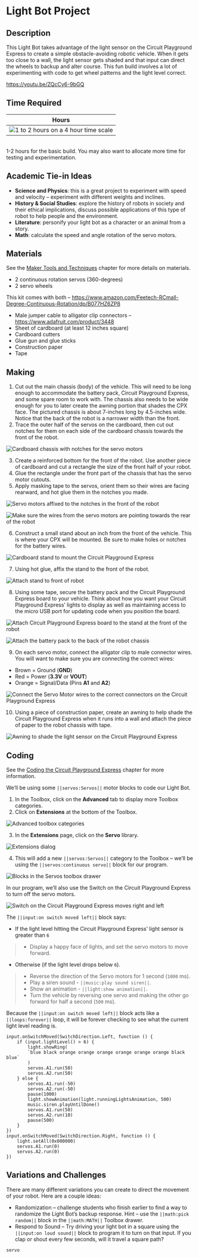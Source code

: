 # Light Bot Project

## Description

This Light Bot takes advantage of the light sensor on the Circuit Playground Express to create a simple obstacle-avoiding robotic vehicle. When it gets too close to a wall, the light sensor gets shaded and that input can direct the wheels to backup and alter course. This fun build involves a lot of experimenting with code to get wheel patterns and the light level correct.

https://youtu.be/ZQcCy6-9bGQ

## Time Required

| Hours |
|-|
| ![1 to 2 hours on a 4 hour time scale](/static/courses/maker/projects/common/1-to-2-hours.png) |
<br/>
1-2 hours for the basic build. You may also want to allocate more time for testing and experimentation. 

## Academic Tie-in Ideas

* **Science and Physics**: this is a great project to experiment with speed and velocity – experiment with different weights and inclines.
* **History & Social Studies**: explore the history of robots in society and their ethical implications, discuss possible applications of this type of robot to help people and the environment.
* **Literature**: personify your light bot as a character or an animal from a story.
* **Math**: calculate the speed and angle rotation of the servo motors.

## Materials

See the [Maker Tools and Techniques](/courses/maker/general/maker-tools-techniques) chapter for more details on materials.

* 2 continuous rotation servos (360-degrees)
* 2 servo wheels

This kit comes with both – https://www.amazon.com/Feetech-RCmall-Degree-Continuous-Rotation/dp/B077HZ6ZP8

* Male jumper cable to alligator clip connectors – https://www.adafruit.com/product/3448
* Sheet of cardboard (at least 12 inches square)
* Cardboard cutters
* Glue gun and glue sticks
* Construction paper
* Tape

## Making

1. Cut out the main chassis (body) of the vehicle. This will need to be long enough to accommodate the battery pack, Circuit Playground Express, and some spare room to work with. The chassis also needs to be wide enough for you to later create the awning portion that shades the CPX face. The pictured chassis is about 7-inches long by 4.5-inches wide. Notice that the back of the robot is a narrower width than the front.
2. Trace the outer half of the servos on the cardboard, then cut out notches for them on each side of the cardboard chassis towards the front of the robot.

![Cardboard chassis with notches for the servo motors](/static/courses/maker/projects/light-bot/lb-making1.jpg)

3. Create a reinforced bottom for the front of the robot.
Use another piece of cardboard and cut a rectangle the size of the front half of your robot.
4. Glue the rectangle under the front part of the chassis that has the servo motor cutouts.
5. Apply masking tape to the servos, orient them so their wires are facing rearward, and hot glue them in the notches you made.

![Servo motors affixed to the notches in the front of the robot](/static/courses/maker/projects/light-bot/lb-making2.jpg)

![Make sure the wires from the servo motors are pointing towards the rear of the robot](/static/courses/maker/projects/light-bot/lb-making3.jpg)

6. Construct a small stand about an inch from the front of the vehicle. This is where your CPX will be mounted. Be sure to make holes or notches for the battery wires.

![Cardboard stand to mount the Circuit Playground Express](/static/courses/maker/projects/light-bot/lb-making4.jpg)

7. Using hot glue, affix the stand to the front of the robot.

![Attach stand to front of robot](/static/courses/maker/projects/light-bot/lb-making5.jpg)

8. Using some tape, secure the battery pack and the Circuit Playground Express board to your vehicle. Think about how you want your Circuit Playground Express’ lights to display as well as maintaining access to the micro USB port for updating code when you position the board.

![Attach Circuit Playground Express board to the stand at the front of the robot](/static/courses/maker/projects/light-bot/lb-making6.jpg)

![Attach the battery pack to the back of the robot chassis](/static/courses/maker/projects/light-bot/lb-making7.jpg)

9. On each servo motor, connect the alligator clip to male connector wires. You will want to make sure you are connecting the correct wires:

* Brown = Ground (**GND**)
* Red = Power (**3.3V** or **VOUT**)
* Orange = Signal/Data (Pins **A1** and **A2**)

![Connect the Servo Motor wires to the correct connectors on the Circuit Playground Express](/static/courses/maker/projects/light-bot/servo-connection.jpg)

10. Using a piece of construction paper, create an awning to help shade the Circuit Playground Express when it runs into a wall and attach the piece of paper to the robot chassis with tape.

![Awning to shade the light sensor on the Circuit Playground Express](/static/courses/maker/projects/light-bot/lb-making8.jpg)

## Coding

See the [Coding the Circuit Playground Express](/courses/maker/general/coding) chapter for more information.

We’ll be using some ``||servos:Servos||`` motor blocks to code our Light Bot.

1. In the Toolbox, click on the **Advanced** tab to display more Toolbox categories.
2. Click on **Extensions** at the bottom of the Toolbox.

![Advanced toolbox categories](/static/courses/maker/projects/light-bot/advanced-toolbox.png)

3. In the **Extensions** page, click on the **Servo** library.

![Extensions dialog](/static/courses/maker/projects/light-bot/extensions.png)

4. This will add a new ``||servos:Servos||`` category to the Toolbox – we’ll be using the ``||servos:continuous servo||`` block for our program.

![Blocks in the Servos toolbox drawer](/static/courses/maker/projects/light-bot/servo-blocks.png)

In our program, we’ll also use the Switch on the Circuit Playground Express to turn off the servo motors.

![Switch on the Circuit Playground Express moves right and left](/static/courses/maker/projects/light-bot/cp-express-switch.jpg)

The ``||input:on switch moved left||`` block says:

* If the light level hitting the Circuit Playground Express’ light sensor is greater than `6`
>* Display a happy face of lights, and set the servo motors to move forward.
* Otherwise (if the light level drops below `6`).
>* Reverse the direction of the Servo motors for 1 second (`1000` ms).
>* Play a siren sound - ``||music:play sound siren||``.
>* Show an animation - ``||light:show animation||``.
>* Turn the vehicle by reversing one servo and making the other go forward for half a second (`500` ms).

Because the ``||input:on switch moved left||`` block acts like a ``||loops:forever||`` loop, it will be forever checking to see what the current light level reading is.

```blocks
input.onSwitchMoved(SwitchDirection.Left, function () {
    if (input.lightLevel() > 6) {
        light.showRing(
        `blue black orange orange orange orange orange orange black blue`
        )
        servos.A1.run(50)
        servos.A2.run(50)
    } else {
        servos.A1.run(-50)
        servos.A2.run(-50)
        pause(1000)
        light.showAnimation(light.runningLightsAnimation, 500)
        music.siren.playUntilDone()
        servos.A1.run(50)
        servos.A2.run(10)
        pause(500)
    }
})
input.onSwitchMoved(SwitchDirection.Right, function () {
    light.setAll(0x000000)
    servos.A1.run(0)
    servos.A2.run(0)
})
```

## Variations and Challenges

There are many different variations you can create to direct the movement of your robot. Here are a couple ideas:

* Randomization – challenge students who finish earlier to find a way to randomize the Light Bot’s backup response. Hint – use the ``||math:pick random||`` block in the ``||math:MATH||`` Toolbox drawer.
* Respond to Sound – Try driving your light bot in a square using the ``||input:on loud sound||`` block to program it to turn on that input. If you clap or shout every few seconds, will it travel a square path?

```package
servo
```
